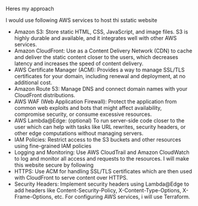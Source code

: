 Heres my approach

I would use following AWS services to host thi sstatic website
- Amazon S3: Store static HTML, CSS, JavaScript, and image files. S3 is highly durable and available, and it integrates well with other AWS services.
- Amazon CloudFront: Use as a Content Delivery Network (CDN) to cache and deliver the static content closer to the users, which decreases latency and increases the speed of content delivery.
- AWS Certificate Manager (ACM): Provides a way to manage SSL/TLS certificates for your domain, including renewal and deployment, at no additional cost.
- Amazon Route 53: Manage DNS and connect domain names with your CloudFront distributions.
- AWS WAF (Web Application Firewall): Protect the application from common web exploits and bots that might affect availability, compromise security, or consume excessive resources.
- AWS Lambda@Edge: (optional) To run server-side code closer to the user which can help with tasks like URL rewrites, security headers, or other edge computations without managing servers.
- IAM Policies: Restrict access to the S3 buckets and other resources using fine-grained IAM policies
- Logging and Monitoring: Use AWS CloudTrail and Amazon CloudWatch to log and monitor all access and requests to the resources.
I will make this website secure by following
- HTTPS: Use ACM for handling SSL/TLS certificates which are then used with CloudFront to serve content over HTTPS.
- Security Headers: Implement security headers using Lambda@Edge to add headers like Content-Security-Policy, X-Content-Type-Options, X-Frame-Options, etc.
For configuring AWS services, i will use Terraform.
